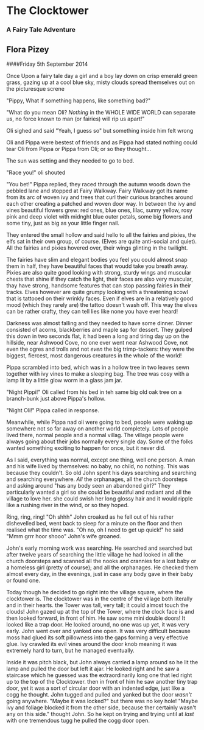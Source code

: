 # The Clocktower

### A Fairy Tale Adventure

## Flora Pizey
####Friday 5th September 2014

Once Upon a fairy tale day a girl and a boy lay down on crisp emerald green 
grass, gazing up at a cool blue sky, misty clouds spread themselves out 
on the picturesque screne

"Pippy, What if something happens, like something bad?"

"What do you mean Oli? _Nothing_ in the WHOLE WIDE WORLD can separate us, no 
force known to man (or fairies) will rip us apart!"

Oli sighed and said "Yeah, I guess so" but something inside him felt wrong 

Oli and Pippa were bestest of friends and as Pippa had stated nothing could 
tear Oli from Pippa or Pippa from Oli; or so they thought...

The sun was setting and they needed to go to bed.

"Race you!" oli shouted 

"You bet!" Pippa replied, they raced through the autumn woods down the pebbled 
lane and stopped at Fairy Walkway. Fairy Walkway got its name from its arc of 
woven ivy and trees that curl their curious branches around each other creating 
a patched and woven door way. In between the ivy and vines beautiful flowers grew: 
red ones, blue ones, lilac, sunny yellow, rosy pink and deep violet with midnght 
blue outer petals, some big flowers and some tiny, just as big as your little 
finger nail.

They entered the small hollow and said hello to all the fairies and pixies, 
the elfs sat in their own group, of course. (Elves are quite anti-social and 
quiet). All the fairies and pixies hovered over, their wings glinting in the 
twilight.

The fairies have slim and elegant bodies you feel you could almost snap them in 
half, they have beautiful faces that woudd take you breath away. Pixies are also 
quite good looking with strong, sturdy wings and muscular chests that shine if 
they catch the light, their faces are also very muscular, thay have strong, 
handsome features that can stop passing fairies in their tracks. Elves however 
are quite grumpy looking with a threatening scowl that is tattooed on their 
wrinkly faces. Even if elves are in a  relatively good mood
(which they rarely are) the tattoo doesn't wash off. This way the elves can be 
rather crafty, they can tell lies like none you have ever heard!

Darkness was almost falling and they needed to have some dinner. Dinner 
consisted of acorns, blackberries and maple sap for dessert. They gulped this 
down in two seconds flat, it had been a long and tiring day up on the hillside, 
near Ashwood Cove, no one ever went near Ashwood Cove, not even the ogres and 
trolls and not _even_ the big trimp-tackers: they were the biggest, fiercest, 
most dangerous creatures in the whole of the world!

Pippa scrambled into bed, which was in a hollow tree in two leaves sewn together 
with ivy vines to make a sleeping bag. The tree was cosy with a lamp lit by a 
little glow worm in a glass jam jar. 

"Night Pippi!" Oli called from his bed in teh same big old oak tree on a 
branch-bunk just above Pippa's hollow. 

"Night Oli!" Pippa called in response. 

Meanwhile, while Pippa nad oli were going to bed, people were waking up 
somewhere not so far away on another world completely. 
Lots of people lived there, normal people and a normal villag. The village 
people were always going about their jobs normally every single day. Some of 
the folks wanted something exciting to happen for once, but it never did. 

As I said, everything was normal, except one thing, well one person. A man and 
his wife lived by themselves: no baby, no child, no nothing. This was because 
they couldn't. So old John  spent his days searching and searching and searching 
everywhere. _All_ the orphanages, all the church doorsteps and asking around 
"has any body seen an abandoned girl?" They particularly wanted a girl so she 
could be beautiful and radiant and all the village to love her. she could swish 
her long glossy hair and it would ripple like a rushing river in the wind, or 
so they hoped. 

Ring, ring, ring! "Oh shhh" John croaked as he fell out of his rather 
dishevelled bed, went back to sleep for a minute on the floor and then realised 
what the time was. "Oh no, oh I need to get up quick!" he said "Mmm grrr hoor 
shooo" John's wife groaned. 

John's early morning work was searching. He searched and searched but after 
twelve years of searching the little village he had looked in all the church 
doorsteps and scanned all the nooks and crannies for a lost baby or a homeless 
girl (pretty of course); and all the orphanages. He checked them almost every 
day, in the evenings, just in case any body gave in their baby or found one. 

Today though he decided to go right into the village square, where the 
clocktower is. The clocktower was in the centre of the village both literally 
and in their hearts. the Tower was tall, very tall; it could almost touch the 
clouds! John gazed up at the top of the Tower, where the clock face is and then 
looked forward, in front of him. He saw some mini double doors! It looked like 
a trap door. He looked around, no one was up yet, it was very early. John went 
over and yanked one open. It was very difficult because moss had glued its soft 
pillowness into the gaps forming a very effective glue. Ivy crawled its evil 
vines around the door knob meaning it was extremely hard to turn, but he managed 
eventually.

Inside it was pitch black, but John always carried a lamp around so he lit the 
lamp and pulled the door but left it ajar. He looked right and he saw a 
staircase which he guessed was the extraordinarily long one that led right up to
the top of the Clocktower. then in front of him he saw another tiny trap door, 
yet it was a sort of circular door with an indented edge, just like a cogg he 
thought. John tugged and pulled and yanked but the door _wasn't_ going anywhere. 
"Maybe it was locked?" but there was no key hole! "Maybe ivy and foliage blocked 
it from the other side, because ther certainly wasn't any on this side." thought 
John. So he kept on trying and trying until at _last_ with one tremendous tugg 
he pulled the cogg door open.  
